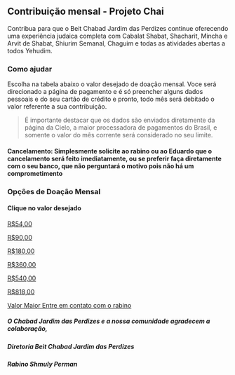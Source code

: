 ## Contribuição mensal - Projeto Chai

Contribua para que o Beit Chabad Jardim das Perdizes continue oferecendo uma experiência judaica completa com Cabalat Shabat, Shacharit, Mincha e Arvit de Shabat, Shiurim Semanal, Chaguim e todas as atividades abertas a todos Yehudim.

### Como ajudar

Escolha na tabela abaixo o valor desejado de doação mensal. Voce será direcionado a página de pagamento e é só preencher alguns dados pessoais e do seu cartão de crédito e pronto, todo mês será debitado o valor referente a sua contribuição.

> É importante destacar que os dados são enviados diretamente da página da Cielo, a maior processadora de pagamentos do Brasil, e somente o valor do mês corrente será considerado no seu limite. 

#### Cancelamento: Simplesmente solicite ao rabino ou ao Eduardo que o cancelamento será feito imediatamente, ou se preferir faça diretamente com o seu banco, que não perguntará o motivo pois não há um comprometimento

### Opções de Doação Mensal
#### Clique no valor desejado


[R$54,00](http://bit.ly/2kpcxAP)

[R$90,00](https://cieloecommerce.cielo.com.br/transactionalvnext/order/buynow/36a39a5d-2e84-4ac1-a62d-c1fc22fd5b56)

[R$180,00](http://bit.ly/2G7bCun)

[R$360,00](https://cieloecommerce.cielo.com.br/transactionalvnext/order/buynow/bcc69121-b4cf-4b2d-832f-fbb5b3ccf934)

[R$540,00](https://cieloecommerce.cielo.com.br/transactionalvnext/order/buynow/8299bc3d-673b-4f4f-8bb4-c30b106d749c)

[R$818,00](https://cieloecommerce.cielo.com.br/transactionalvnext/order/buynow/6d7436c9-a749-44a7-b635-f5f4eb435d24)

[Valor Maior Entre em contato com o rabino](mailto://shmulyperman@gmail.com)


##### O Chabad Jardim das Perdizes e a nossa comunidade agradecem a colaboração,


##### Diretoria Beit Chabad Jardim das Perdizes
##### Rabino Shmuly Perman
